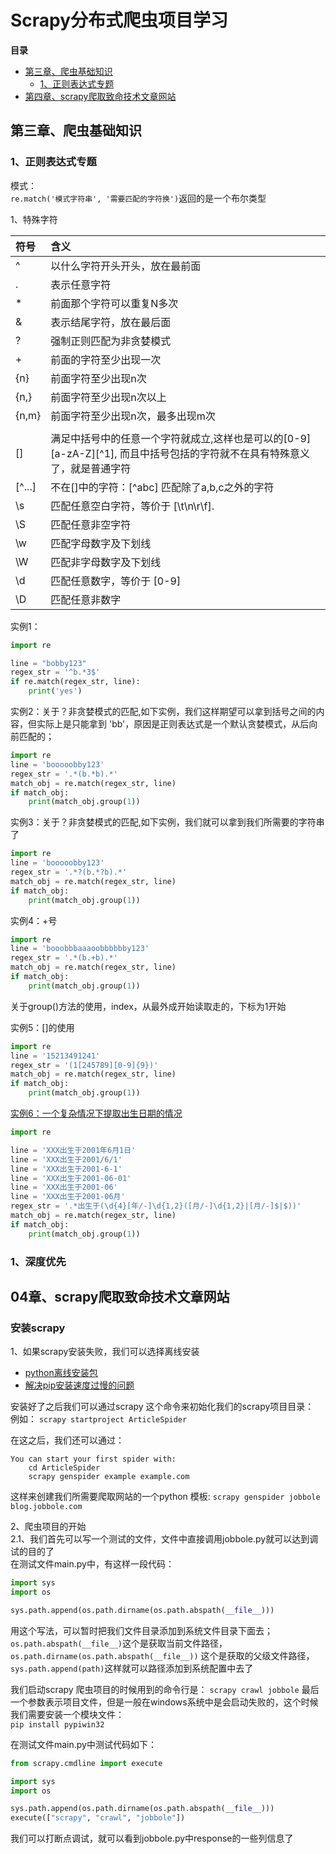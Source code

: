 # Scrapy分布式爬虫项目学习       

**目录**
- [第三章、爬虫基础知识](#class03)
    - [1、正则表达式专题](#class03-01)
- [第四章、scrapy爬取致命技术文章网站](#class04)


## <div id='class03'>第三章、爬虫基础知识</div>

### <div id='class03-01'>1、正则表达式专题</div>         
模式：     
`re.match('模式字符串', '需要匹配的字符换')`返回的是一个布尔类型       

1、特殊字符          

|符号|含义|     
|:-|:-|     
|^|以什么字符开头开头，放在最前面|       
|.|表示任意字符|      
|*|前面那个字符可以重复N多次|       
|&|表示结尾字符，放在最后面|            
|?|强制正则匹配为非贪婪模式|
|+|前面的字符至少出现一次|
|{n}|前面字符至少出现n次|
|{n,}|前面字符至少出现n次以上|
|{n,m}|前面字符至少出现n次，最多出现m次|
| | |这个是一个或的关系，两边之间任意成立就成立|
|[]|满足中括号中的任意一个字符就成立,这样也是可以的[0-9][a-zA-Z][^1], 而且中括号包括的字符就不在具有特殊意义了，就是普通字符|
|[^...]|不在[]中的字符：[^abc] 匹配除了a,b,c之外的字符|
|\s|匹配任意空白字符，等价于 [\t\n\r\f].|
|\S|匹配任意非空字符|
|\w|匹配字母数字及下划线|
|\W|匹配非字母数字及下划线|
|\d|匹配任意数字，等价于 [0-9]|
|\D|匹配任意非数字|

实例1：            
```python
import re

line = "bobby123"
regex_str = '^b.*3$'
if re.match(regex_str, line):
    print('yes')
```

实例2：关于？非贪婪模式的匹配,如下实例，我们这样期望可以拿到括号之间的内容，但实际上是只能拿到 'bb'，原因是正则表达式是一个默认贪婪模式，从后向前匹配的；         
```python
import re
line = 'booooobby123'
regex_str = '.*(b.*b).*'
match_obj = re.match(regex_str, line)
if match_obj:
    print(match_obj.group(1))
```

实例3：关于？非贪婪模式的匹配,如下实例，我们就可以拿到我们所需要的字符串了         
```python
import re
line = 'booooobby123'
regex_str = '.*?(b.*?b).*'
match_obj = re.match(regex_str, line)
if match_obj:
    print(match_obj.group(1))
```

实例4：+号          
```python
import re
line = 'booobbbaaaoobbbbbby123'
regex_str = '.*(b.+b).*'
match_obj = re.match(regex_str, line)
if match_obj:
    print(match_obj.group(1))
```
关于group()方法的使用，index，从最外成开始读取走的，下标为1开始

实例5：[]的使用          
```python
import re
line = '15213491241'
regex_str = '(1[245789][0-9]{9})'
match_obj = re.match(regex_str, line)
if match_obj:
    print(match_obj.group(1))
```

[实例6：一个复杂情况下提取出生日期的情况](./03章、爬虫基础知识/01、regtest/test/test.py)            
```python
import re

line = 'XXX出生于2001年6月1日'
line = 'XXX出生于2001/6/1'
line = 'XXX出生于2001-6-1'
line = 'XXX出生于2001-06-01'
line = 'XXX出生于2001-06'
line = 'XXX出生于2001-06月'
regex_str = '.*出生于(\d{4}[年/-]\d{1,2}([月/-]\d{1,2}|[月/-]$|$))'
match_obj = re.match(regex_str, line)
if match_obj:
    print(match_obj.group(1))
```

### <div id='class03-01'>1、深度优先</div>                 


## <div id='class04'>04章、scrapy爬取致命技术文章网站</div>  
### 安装scrapy 
1、如果scrapy安装失败，我们可以选择离线安装           
- [python离线安装包](https://www.lfd.uci.edu/~gohlke/pythonlibs/)
- [解决pip安装速度过慢的问题](../../18年/05月/02、解决pip安装速度过慢的问题/)

安装好了之后我们可以通过scrapy 这个命令来初始化我们的scrapy项目目录：           
例如： `scrapy startproject ArticleSpider`             

在这之后，我们还可以通过：
```
You can start your first spider with:
    cd ArticleSpider
    scrapy genspider example example.com
```
这样来创建我们所需要爬取网站的一个python 模板: `scrapy genspider jobbole blog.jobbole.com`         

2、爬虫项目的开始               
2.1、我们首先可以写一个测试的文件，文件中直接调用jobbole.py就可以达到调试的目的了             
在测试文件main.py中，有这样一段代码：          
```python
import sys
import os

sys.path.append(os.path.dirname(os.path.abspath(__file__)))
```
用这个写法，可以暂时把我们文件目录添加到系统文件目录下面去； `os.path.abspath(__file__)`这个是获取当前文件路径， `os.path.dirname(os.path.abspath(__file__))` 这个是获取的父级文件路径， `sys.path.append(path)`这样就可以路径添加到系统配置中去了              

我们启动scrapy 爬虫项目的时候用到的命令行是： `scrapy crawl jobbole` 最后一个参数表示项目文件，但是一般在windows系统中是会启动失败的，这个时候我们需要安装一个模块文件：          
`pip install pypiwin32`

在测试文件main.py中测试代码如下：            
```python
from scrapy.cmdline import execute

import sys
import os

sys.path.append(os.path.dirname(os.path.abspath(__file__)))
execute(["scrapy", "crawl", "jobbole"])
```
我们可以打断点调试，就可以看到jobbole.py中response的一些列信息了
